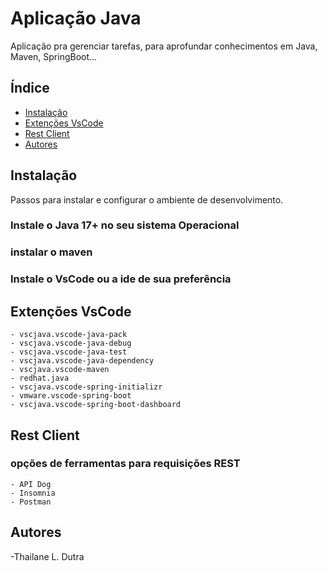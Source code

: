 # Aplicação Java

Aplicação pra gerenciar tarefas, para aprofundar conhecimentos em Java, Maven, SpringBoot...


## Índice

- [Instalação](#instalação)
- [Extenções VsCode](#extençõesVsCode)
- [Rest Client](#RestClient)
- [Autores](#autores)

## Instalação

Passos para instalar e configurar o ambiente de desenvolvimento.


### Instale o Java 17+ no seu sistema Operacional

### instalar o maven

### Instale o VsCode ou a ide de sua preferência
   

## Extenções VsCode

    - vscjava.vscode-java-pack
    - vscjava.vscode-java-debug
    - vscjava.vscode-java-test
    - vscjava.vscode-java-dependency
    - vscjava.vscode-maven
    - redhat.java
    - vscjava.vscode-spring-initializr
    - vmware.vscode-spring-boot
    - vscjava.vscode-spring-boot-dashboard


## Rest Client

   ### opções de ferramentas para requisições REST

    - API Dog
    - Insomnia
    - Postman


## Autores

  -Thailane L. Dutra
